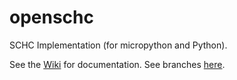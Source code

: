 # openschc
SCHC Implementation (for micropython and Python). 

See the [Wiki](https://github.com/openschc/openschc/wiki) for documentation. See branches [here](https://github.com/openschc/openschc/network).
